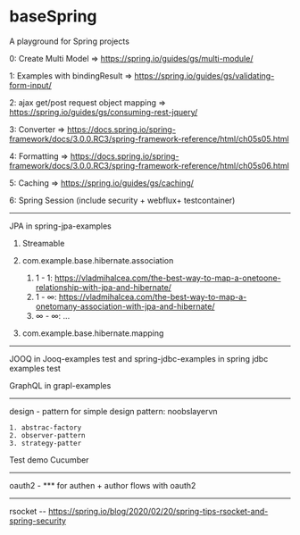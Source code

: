 # baseSpring

A playground for Spring projects

0: Create Multi Model => https://spring.io/guides/gs/multi-module/ 

1: Examples with bindingResult => https://spring.io/guides/gs/validating-form-input/

2: ajax get/post request object mapping => https://spring.io/guides/gs/consuming-rest-jquery/

3: Converter => https://docs.spring.io/spring-framework/docs/3.0.0.RC3/spring-framework-reference/html/ch05s05.html

4: Formatting => https://docs.spring.io/spring-framework/docs/3.0.0.RC3/spring-framework-reference/html/ch05s06.html

5: Caching => https://spring.io/guides/gs/caching/

6: Spring Session (include security + webflux+ testcontainer)

---------------------------------------------------------------------------------------------
JPA in spring-jpa-examples

1. Streamable

2. com.example.base.hibernate.association

    1. 1 - 1: https://vladmihalcea.com/the-best-way-to-map-a-onetoone-relationship-with-jpa-and-hibernate/
    2. 1 - ∞: https://vladmihalcea.com/the-best-way-to-map-a-onetomany-association-with-jpa-and-hibernate/
    3. ∞ - ∞: ...

3. com.example.base.hibernate.mapping

---------------------------------------------------------------------------------------------
JOOQ in Jooq-examples test and spring-jdbc-examples in spring jdbc examples test

GraphQL in grapl-examples

---------------------------------------------------------------------------------------------
design - pattern for simple design pattern: noobslayervn

    1. abstrac-factory 
    2. observer-pattern
    3. strategy-patter

Test demo Cucumber

---------------------------------------------------------------------------------------------
oauth2 - *** for authen + author flows with oauth2

---------------------------------------------------------------------------------------------

rsocket -- https://spring.io/blog/2020/02/20/spring-tips-rsocket-and-spring-security

